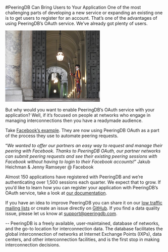 #PeeringDB Can Bring Users to Your Application
One of the most challenging parts of developing a new service or expanding an existing one is to get users to register for an account. That’s one of the advantages of using PeeringDB’s OAuth service. We’ve already got plenty of users.

![Photo of a guard by Eduardo Garcia-Nieto on Unsplash](images/eduardo-garcia-nieto-guards-unsplash.jpg)

But why would you want to enable PeeringDB’s OAuth service with your application? Well, if it’s focused on people at networks who engage in managing interconnections then you have a readymade audience.

Take [Facebook’s example](https://engineering.fb.com/2021/05/20/networking-traffic/peering-automation/). They are now using PeeringDB OAuth as a part of the process they use to automate peering requests.

“*We wanted to offer our partners an easy way to request and manage their peering with Facebook. Thanks to PeeringDB OAuth, our partner networks can submit peering requests and see their existing peering sessions with Facebook without having to login to their Facebook accounts!*”
Jakub Heichman & Jenny Ramseyer @ Facebook

Almost 150 applications have registered with PeeringDB and we’re authenticating over 1,500 sessions each quarter. We expect that to grow. If you’d like to learn how you can register your application with PeeringDB’s OAuth service, take a look at [our documentation](https://docs.peeringdb.com/oauth/).

If you have an idea to improve PeeringDB you can share it on our [low traffic mailing lists](https://docs.peeringdb.com/#mailing-lists) or create an issue directly on [GitHub](https://github.com/peeringdb/peeringdb/issues/new/choose). If you find a data quality issue, please let us know at [support@peeringdb.com](mailto:support@peeringdb.com). 

-- 
PeeringDB is a freely available, user-maintained, database of networks, and the go-to location for interconnection data. The database facilitates the global interconnection of networks at Internet Exchange Points (IXPs), data centers, and other interconnection facilities, and is the first stop in making interconnection decisions.
